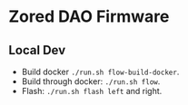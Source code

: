 # Zored DAO Firmware
## Local Dev
- Build docker `./run.sh flow-build-docker`.
- Build through docker: `./run.sh flow`.
- Flash: `./run.sh flash left` and right.

